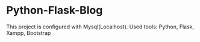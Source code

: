 # Python-Flask-Blog
This project is configured with Mysql(Localhost). Used tools: Python, Flask, Xampp, Bootstrap
